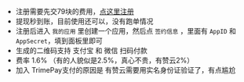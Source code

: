 - 注册需要先交79块的费用，[点这里注册](https://portal.trimepay.com/#/auth/register/408)
- 提现秒到账，目前使用还可以，没有跑单情况
- 注册后进入 `我的应用` 里创建一个应用，然后点 `签约信息` ，里面有 `AppID` 和 `AppSecret`，填到面板里即可
- 生成的二维码支持 支付宝 和 微信 扫码付款
- 费率 1.6% （有的人貌似是2.5%，真心不贵，有赞云2%）
- 加入 TrimePay支付的原因是 有赞云需要用实名身份证验证了，有点尴尬